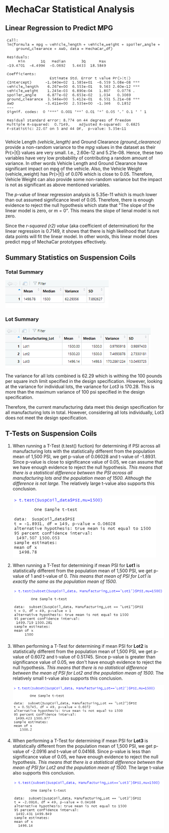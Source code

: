 # MechaCar Statistical Analysis

## Linear Regression to Predict MPG

![Liner Regression Summary](./Images/summary-lm.png)

Vehicle Length *(vehicle_length)* and Ground Clearance *(ground_clearance)* provide a non-random variance to the *mpg* values in the dataset as their Pr(>|t|) values are very small. I.e., 2.60e-12 and 5.21e-08. Hence, these two variables have very low probability of contributing a random amount of variance. In other words Vehicle Length and Ground Clearance have significant impact on mpg of the vehicle. Also, the Vehicle Weight (vehicle_weight) has Pr(>|t|) of 0.076 which is close to 0.05.  Therefore, Vehicle Weight can also provide some non-random variance but the impact is not as significant as above mentioned variables.

The *p*-value of linear regression analysis is 5.35e-11 which is much lower than out assumed significance level of 0.05. Therefore, there is enough evidence to reject the null hypothesis which state that "The slope of the linear model is zero, or m = 0". This means the slope of lienal model is not zero.  

Since the *r-squared (r2) value* (aka coefficient of determination) for the linear regression is 0.7149, it shows that there is high likelihood that future data points will fit the linear model. In other words, this linear model does predict mpg of MechaCar prototypes effectively.


## Summary Statistics on Suspension Coils

### Total Summary
![Total Summary](./Images/total-summary.png)

### Lot Summary
![Lot Summary](./Images/lot-summary.png)

The variance for all lots combined is 62.29 which is withing the 100 pounds per square inch limit specified in the design specification. However, looking at the variance for individual lots, the variance for *Lot3* is 170.28. This is more than the maximum variance of 100 psi specified in the design specification. 

Therefore, the current manufacturing data meet this design specification for all manufacturing lots in total. However, considering all lots individually, Lot3 does not meet the design specification.    

## T-Tests on Suspension Coils

1. When running a T-Test (t.test() fuction) for determining if PSI across all manufacturing lots with the statistically different from the population mean of 1,500 PSI, we get p-value of 0.06028 and t-value of -1.8931. Since p-value is close to significance value of 0.05, we can assume that we have enough evidence to reject the null hypothesis. *This means that there is a statistical difference between the PSI across all manufacturing lots and the population mean of 1500. Although the difference is not large.* The relatively large t-value also supports this conclusion.

    ![T-Test for All Lots](./Images/all-ttest.png)



2. When running a T-Test for determining if mean PSI for **Lot1** is statistically different from the population mean of 1,500 PSI, we get p-value of 1 and t-value of 0. *This means that mean of PSI for Lot1 is exactly the same as the population mean of 1500.*

    ![Lot1 T-Test](./Images/lot1-ttest.png)

3. When performing a T-Test for determining if mean PSI for **Lot2** is statistically different from the population mean of 1,500 PSI, we get p-value of 0.6072 and t-value of 0.51745. Since p-value is greater than significance value of 0.05, we don't have enough evidence to reject the null hypothesis. *This means that there is no statistical difference between the mean of PSI for Lot2 and the population mean of 1500.* The relatively small t-value also supports this conclusion.

    ![Lot2 T-Test](./Images/lot2-ttest.png)

4. When performing a T-Test for determining if mean PSI for **Lot3** is statistically different from the population mean of 1,500 PSI, we get p-value of -2.0916 and t-value of 0.04168. Since p-value is less than significance value of 0.05, we have enough evidence to reject the null hypothesis. *This means that there is a statistical difference between the mean of PSI for Lot2 and the population mean of 1500.* The large t-value also supports this conclusion.

    ![Lot3 T-Test](./Images/lot3-ttest.png)
